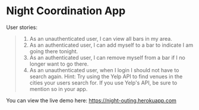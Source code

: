 # Night Coordination App
User stories:
>1. As an unauthenticated user, I can view all bars in my area.
>2. As an authenticated user, I can add myself to a bar to indicate I am going there tonight.
>3. As an authenticated user, I can remove myself from a bar if I no longer want to go there.
>4. As an unauthenticated user, when I login I should not have to search again.
Hint: Try using the Yelp API to find venues in the cities your users search for. If you use Yelp's API, be sure to mention so in your app.


You can view the live demo here: https://night-outing.herokuapp.com
